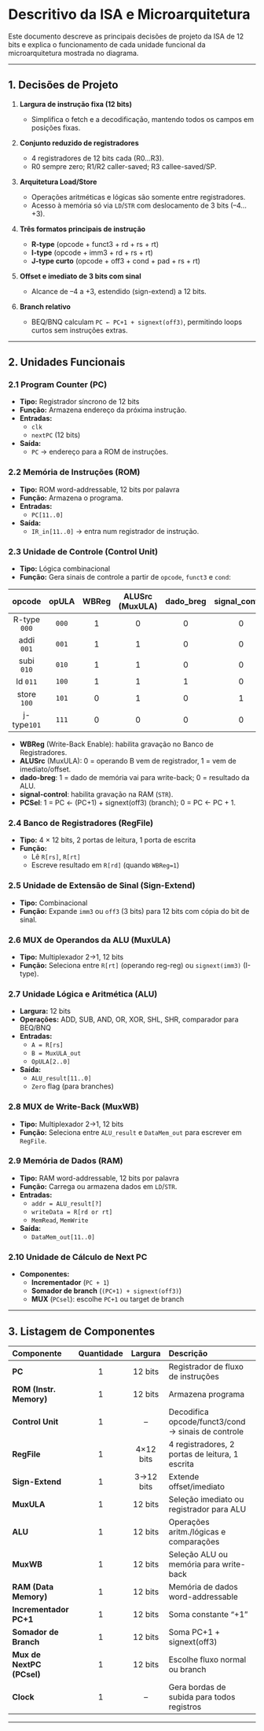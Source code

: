 # Descritivo da ISA e Microarquitetura

Este documento descreve as principais decisões de projeto da ISA de 12 bits e explica o funcionamento de cada unidade funcional da microarquitetura mostrada no diagrama.

---

## 1. Decisões de Projeto

1. **Largura de instrução fixa (12 bits)**  
   - Simplifica o fetch e a decodificação, mantendo todos os campos em posições fixas.

2. **Conjunto reduzido de registradores**  
   - 4 registradores de 12 bits cada (R0…R3).  
   - R0 sempre zero; R1/R2 caller-saved; R3 callee-saved/SP.

3. **Arquitetura Load/Store**  
   - Operações aritméticas e lógicas são somente entre registradores.  
   - Acesso à memória só via `LD`/`STR` com deslocamento de 3 bits (–4…+3).

4. **Três formatos principais de instrução**  
   - **R-type** (opcode + funct3 + rd + rs + rt)  
   - **I-type** (opcode + imm3 + rd + rs + rt)  
   - **J-type curto** (opcode + off3 + cond + pad + rs + rt)  

5. **Offset e imediato de 3 bits com sinal**  
   - Alcance de –4 a +3, estendido (sign-extend) a 12 bits.

6. **Branch relativo**  
   - BEQ/BNQ calculam `PC ← PC+1 + signext(off3)`, permitindo loops curtos sem instruções extras.

---

## 2. Unidades Funcionais

### 2.1 Program Counter (PC)  
- **Tipo:** Registrador síncrono de 12 bits  
- **Função:** Armazena endereço da próxima instrução.  
- **Entradas:**  
  - `clk`  
  - `nextPC` (12 bits)  
- **Saída:**  
  - `PC` → endereço para a ROM de instruções.

### 2.2 Memória de Instruções (ROM)  
- **Tipo:** ROM word-addressable, 12 bits por palavra  
- **Função:** Armazena o programa.  
- **Entradas:**  
  - `PC[11..0]`  
- **Saída:**  
  - `IR_in[11..0]` → entra num registrador de instrução.

### 2.3 Unidade de Controle (Control Unit)  
- **Tipo:** Lógica combinacional  
- **Função:** Gera sinais de controle a partir de `opcode`, `funct3` e `cond`:  

| opcode | opULA | WBReg | ALUSrc (MuxULA) | dado_breg | signal_control | PCSel |
|:------:|:-----:|:-----:|:---------------:|:--------:|:--------:|:-----:|
| R-type `000`  | `000` | 1     | 0               | 0        | 0        | 0     |
| addi `001`  | `001` | 1     | 1               | 0        | 0        | 0     |
|  subi `010`  | `010` | 1     | 1               | 0        | 0        | 0     |
| ld `011`  | `100` | 1     | 1               | 1        | 0        | 0     |
| store `100`  | `101` | 0     | 1               | 0        | 1        | 0     |
| j-type`101`  | `111` | 0     | 0               | 0        | 0        | 1     |

- **WBReg** (Write-Back Enable): habilita gravação no Banco de Registradores.  
- **ALUSrc** (MuxULA): 0 = operando B vem de registrador, 1 = vem de imediato/offset.  
- **dado-breg**: 1 = dado de memória vai para write-back; 0 = resultado da ALU.  
- **signal-control**: habilita gravação na RAM (`STR`).  
- **PCSel**: 1 = PC ← (PC+1) + signext(off3) (branch); 0 = PC ← PC + 1.  


### 2.4 Banco de Registradores (RegFile)  
- **Tipo:** 4 × 12 bits, 2 portas de leitura, 1 porta de escrita  
- **Função:**  
  - Lê `R[rs]`, `R[rt]`  
  - Escreve resultado em `R[rd]` (quando `WBReg=1`)

### 2.5 Unidade de Extensão de Sinal (Sign-Extend)  
- **Tipo:** Combinacional  
- **Função:** Expande `imm3` ou `off3` (3 bits) para 12 bits com cópia do bit de sinal.

### 2.6 MUX de Operandos da ALU (MuxULA)  
- **Tipo:** Multiplexador 2→1, 12 bits  
- **Função:** Seleciona entre `R[rt]` (operando reg-reg) ou `signext(imm3)` (I-type).

### 2.7 Unidade Lógica e Aritmética (ALU)  
- **Largura:** 12 bits  
- **Operações:** ADD, SUB, AND, OR, XOR, SHL, SHR, comparador para BEQ/BNQ  
- **Entradas:**  
  - `A = R[rs]`  
  - `B = MuxULA_out`  
  - `OpULA[2..0]`  
- **Saída:**  
  - `ALU_result[11..0]`  
  - `Zero` flag (para branches)

### 2.8 MUX de Write-Back (MuxWB)  
- **Tipo:** Multiplexador 2→1, 12 bits  
- **Função:** Seleciona entre `ALU_result` e `DataMem_out` para escrever em `RegFile`.

### 2.9 Memória de Dados (RAM)  
- **Tipo:** RAM word-addressable, 12 bits por palavra  
- **Função:** Carrega ou armazena dados em `LD`/`STR`.  
- **Entradas:**  
  - `addr = ALU_result[?]`  
  - `writeData = R[rd or rt]`  
  - `MemRead`, `MemWrite`  
- **Saída:**  
  - `DataMem_out[11..0]`

### 2.10 Unidade de Cálculo de Next PC  
- **Componentes:**  
  - **Incrementador** (`PC + 1`)  
  - **Somador de branch** (`(PC+1) + signext(off3)`)  
  - **MUX** (`PCsel`): escolhe  `PC+1` ou target de branch

---

## 3. Listagem de Componentes

| Componente                   | Quantidade | Largura | Descrição                                      |
|:-----------------------------|:----------:|:-------:|:-----------------------------------------------|
| **PC**                       | 1          | 12 bits | Registrador de fluxo de instruções             |
| **ROM (Instr. Memory)**      | 1          | 12 bits | Armazena programa                              |
| **Control Unit**             | 1          | –       | Decodifica opcode/funct3/cond → sinais de controle |
| **RegFile**                  | 1          | 4×12 bits | 4 registradores, 2 portas de leitura, 1 escrita |
| **Sign-Extend**              | 1          | 3→12 bits | Extende offset/imediato                        |
| **MuxULA**                   | 1          | 12 bits | Seleção imediato ou registrador para ALU       |
| **ALU**                      | 1          | 12 bits | Operações aritm./lógicas e comparações         |
| **MuxWB**                    | 1          | 12 bits | Seleção ALU ou memória para write-back         |
| **RAM (Data Memory)**        | 1          | 12 bits | Memória de dados word-addressable              |
| **Incrementador PC+1**       | 1          | 12 bits | Soma constante “+1”                            |
| **Somador de Branch**        | 1          | 12 bits | Soma PC+1 + signext(off3)                      |
| **Mux de NextPC (PCsel)**    | 1          | 12 bits | Escolhe fluxo normal ou branch                 |
| **Clock**                    | 1          | –       | Gera bordas de subida para todos registros     |

---


